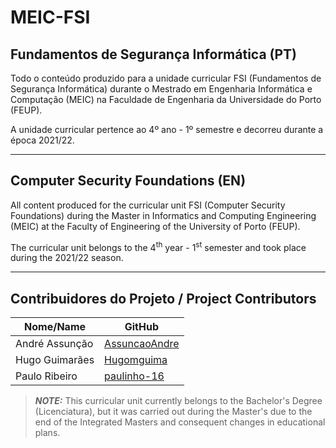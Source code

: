 # MEIC-FSI

## Fundamentos de Segurança Informática (PT)
Todo o conteúdo produzido para a unidade curricular FSI (Fundamentos de Segurança Informática) durante o Mestrado em Engenharia Informática e Computação (MEIC) na Faculdade de Engenharia da Universidade do Porto (FEUP).

A unidade curricular pertence ao 4º ano - 1º semestre e decorreu durante a época 2021/22.

-----

## Computer Security Foundations (EN)
All content produced for the curricular unit FSI (Computer Security Foundations) during the Master in Informatics and Computing Engineering (MEIC) at the Faculty of Engineering of the University of Porto (FEUP).

The curricular unit belongs to the 4<sup>th</sup> year - 1<sup>st</sup> semester and took place during the 2021/22 season.

-----

## Contribuidores do Projeto / Project Contributors
| Nome/Name        | GitHub                                            |
| ---------------- | ------------------------------------------------- |
| André Assunção   | [AssuncaoAndre](https://github.com/AssuncaoAndre) |
| Hugo Guimarães   | [Hugomguima](https://github.com/Hugomguima)       |
| Paulo Ribeiro    | [paulinho-16](https://github.com/paulinho-16)     |

> **_NOTE:_** This curricular unit currently belongs to the Bachelor's Degree (Licenciatura), but it was carried out during the Master's due to the end of the Integrated Masters and consequent changes in educational plans.
